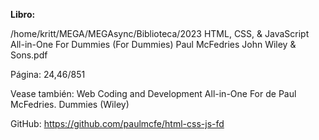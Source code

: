 **Libro:**

/home/kritt/MEGA/MEGAsync/Biblioteca/2023 HTML, CSS, & JavaScript All-in-One For Dummies (For Dummies) Paul McFedries John Wiley & Sons.pdf

Página: 24,46/851

Vease también:
Web Coding and Development All-in-One For de Paul McFedries.
Dummies (Wiley)

GitHub: https://github.com/paulmcfe/html-css-js-fd
